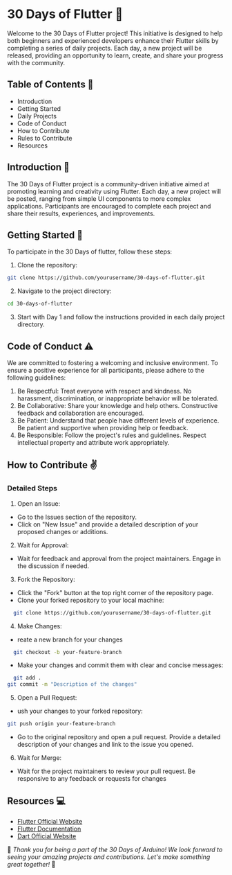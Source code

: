 
# **30 Days of Flutter** 📱
Welcome to the 30 Days of Flutter project! This initiative is designed to help both beginners and experienced developers enhance their Flutter skills by completing a series of daily projects. Each day, a new project will be released, providing an opportunity to learn, create, and share your progress with the community.

## Table of Contents 🔢

- Introduction
- Getting Started
- Daily Projects
- Code of Conduct
- How to Contribute
-  Rules to Contribute
- Resources


## Introduction 🚀 
The 30 Days of Flutter project is a community-driven initiative aimed at promoting learning and creativity using Flutter. Each day, a new project will be posted, ranging from simple UI components to more complex applications. Participants are encouraged to complete each project and share their results, experiences, and improvements.

## Getting Started 🌟

To participate in the 30 Days of flutter, follow these steps:
1. Clone the repository:
```bash
git clone https://github.com/yourusername/30-days-of-flutter.git

```
2. Navigate to the project directory:
```bash
cd 30-days-of-flutter

```
3. Start with Day 1 and follow the instructions provided in each daily project directory.

## Code of Conduct ⚠️
We are committed to fostering a welcoming and inclusive environment. To ensure a positive experience for all participants, please adhere to the following guidelines:

1.  Be Respectful: Treat everyone with respect and kindness. No harassment, discrimination, or inappropriate behavior will be tolerated.
2.  Be Collaborative: Share your knowledge and help others. Constructive feedback and collaboration are encouraged.
3.  Be Patient: Understand that people have different levels of experience. Be patient and supportive when providing help or feedback.
4.  Be Responsible: Follow the project's rules and guidelines. Respect intellectual property and attribute work appropriately.

## How to Contribute ✌️
### Detailed Steps

1. Open an Issue:

- Go to the Issues section of the repository.
- Click on "New Issue" and provide a detailed description of your proposed changes or additions.

2. Wait for Approval:

- Wait for feedback and approval from the project maintainers. Engage in the discussion if needed.

3. Fork the Repository:

- Click the "Fork" button at the top right corner of the repository page.
- Clone your forked repository to your local machine:
```bash
  git clone https://github.com/yourusername/30-days-of-flutter.git

```
4. Make Changes:
- reate a new branch for your changes
```bash
  git checkout -b your-feature-branch

```
- Make your changes and commit them with clear and concise messages:
```bash
  git add .
git commit -m "Description of the changes"

```
5. Open a Pull Request:
- ush your changes to your forked repository:
```bash
git push origin your-feature-branch

```
- Go to the original repository and open a pull request. Provide a detailed description of your changes and link to the issue you opened.

6. Wait for Merge:
- Wait for the project maintainers to review your pull request. Be responsive to any feedback or requests for changes

## Resources 💻

- [Flutter Official Website](https://www.arduino.cc/)
- [Flutter Documentation](https://www.arduino.cc/)
- [Dart Official Website ](https://www.arduino.cc/)


 💫 *Thank you for being a part of the 30 Days of Arduino! We look forward to seeing your amazing projects and contributions. Let's make something great together!* 🌟
